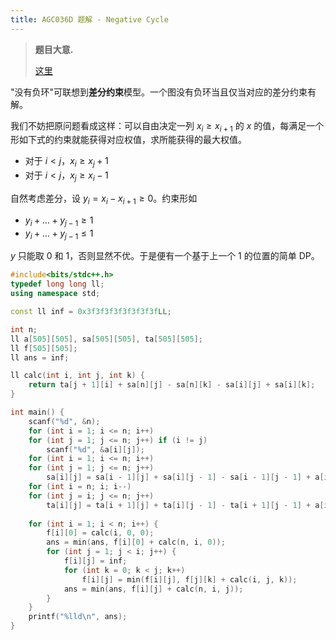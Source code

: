 ```yaml
---
title: AGC036D 题解 - Negative Cycle
---
```


> **题目大意.**
>
> [这里](https://www.luogu.com.cn/problem/AT5147)

"没有负环"可联想到**差分约束**模型。一个图没有负环当且仅当对应的差分约束有解。

我们不妨把原问题看成这样：可以自由决定一列 $x_i\ge x_{i+1}$ 的 $x$ 的值，每满足一个形如下式的约束就能获得对应权值，求所能获得的最大权值。

- 对于 $i<j$，$x_i\ge x_j+1$
- 对于 $i<j$，$x_j\ge x_i-1$

自然考虑差分，设 $y_i=x_i-x_{i+1}\ge 0$。约束形如

- $y_i+\ldots+y_{j-1}\ge 1$
- $y_i+\ldots+y_{j-1}\le 1$

$y$ 只能取 $0$ 和 $1$，否则显然不优。于是便有一个基于上一个 $1$ 的位置的简单 DP。

```cpp
#include<bits/stdc++.h>
typedef long long ll;
using namespace std;

const ll inf = 0x3f3f3f3f3f3f3f3fLL;

int n;
ll a[505][505], sa[505][505], ta[505][505];
ll f[505][505];
ll ans = inf;

ll calc(int i, int j, int k) {
    return ta[j + 1][i] + sa[n][j] - sa[n][k] - sa[i][j] + sa[i][k];
}

int main() {
    scanf("%d", &n);
    for (int i = 1; i <= n; i++)
    for (int j = 1; j <= n; j++) if (i != j)
        scanf("%d", &a[i][j]);
    for (int i = 1; i <= n; i++)
    for (int j = 1; j <= n; j++)
        sa[i][j] = sa[i - 1][j] + sa[i][j - 1] - sa[i - 1][j - 1] + a[i][j];
    for (int i = n; i; i--)
    for (int j = i; j <= n; j++)
        ta[i][j] = ta[i + 1][j] + ta[i][j - 1] - ta[i + 1][j - 1] + a[i][j];
    
    for (int i = 1; i < n; i++) {
        f[i][0] = calc(i, 0, 0);
        ans = min(ans, f[i][0] + calc(n, i, 0));
        for (int j = 1; j < i; j++) {
            f[i][j] = inf;
            for (int k = 0; k < j; k++)
                f[i][j] = min(f[i][j], f[j][k] + calc(i, j, k));
            ans = min(ans, f[i][j] + calc(n, i, j));
        }
    }
    printf("%lld\n", ans);
}
```
